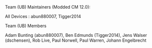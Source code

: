 Team (UB)
Maintainers (Modded CM 12.0):

All Devices : abun880007, Tigger2014

Team (UB) Members

Adam Bunting (abun880007), Ben Edmunds (Tigger2014), Jens Walser (dschensen), Rob Live, Paul Norwell, Paul Warren, Johann Engelbrecht
